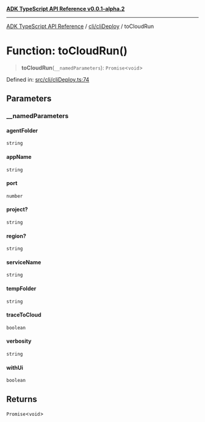 [**ADK TypeScript API Reference v0.0.1-alpha.2**](../../../README.md)

***

[ADK TypeScript API Reference](../../../modules.md) / [cli/cliDeploy](../README.md) / toCloudRun

# Function: toCloudRun()

> **toCloudRun**(`__namedParameters`): `Promise`\<`void`\>

Defined in: [src/cli/cliDeploy.ts:74](https://github.com/njraladdin/adk-typescript/blob/main/src/cli/cliDeploy.ts#L74)

## Parameters

### \_\_namedParameters

#### agentFolder

`string`

#### appName

`string`

#### port

`number`

#### project?

`string`

#### region?

`string`

#### serviceName

`string`

#### tempFolder

`string`

#### traceToCloud

`boolean`

#### verbosity

`string`

#### withUi

`boolean`

## Returns

`Promise`\<`void`\>
